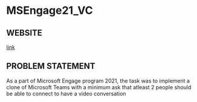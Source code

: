 # MSEngage21_VC

## WEBSITE
[link](https://teamsclone21.herokuapp.com/)

## PROBLEM STATEMENT
As a part of Microsoft Engage program 2021, the task was to implement a clone of Microsoft Teams with a minimum ask that atleast 2 people should be able to connect to have a video conversation
